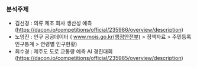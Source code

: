 ### 분석주제
- 김선경 : 의류 제조 회사 생산성 예측 (https://dacon.io/competitions/official/235986/overview/description)
- 노영진 : 인구 공공데이터 ( www.mois.go.kr(행정안전부) > 정책자료 > 주민등록 인구통계 > 연령별 인구현황)
- 최수경 : 제주도 도로 교통량 예측 AI 경진대회 (https://dacon.io/competitions/official/235985/overview/description)
